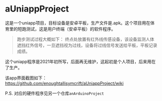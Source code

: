 # aUniappProject

这是一个uniapp项目，目标设备是安卓平板，生产文件是.apk。这个项目用在体育里的短跑测试，这是用户终端（安卓平板）的软件程序。

> 跑步测试过程大概如下：
> 终点处放置有红外线传感设备，该设备监测人体遮挡红外信号，一旦遮挡视为过线，设备将过线信号发送给平板，平板记录成绩。

这个uniapp程序是2021年初所写，后面再无维护，这起初是个人项目，后来用在了生产。

该app界面截图如下：
https://github.com/enoughtallisymcrift/aUniappProject/wiki


P.S. 对应的硬件程序见另一个仓库`anArduinoProject`
